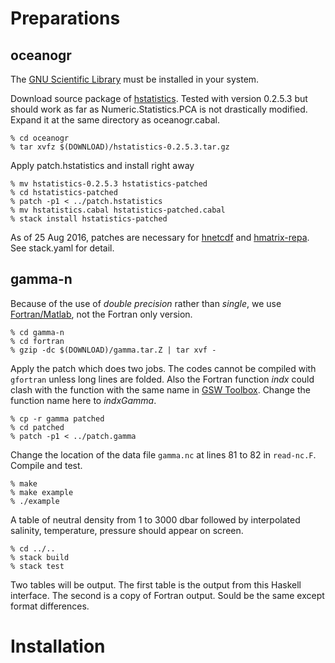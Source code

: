 # Preparations

## oceanogr

The [GNU Scientific Library](https://www.gnu.org/software/gsl/gsl.html) must be installed in your system.

Download source package of [hstatistics](https://hackage.haskell.org/package/hstatistics).  Tested with version 0.2.5.3 but should work as far as Numeric.Statistics.PCA is not drastically modified. Expand it at the same directory as oceanogr.cabal.

    % cd oceanogr
    % tar xvfz $(DOWNLOAD)/hstatistics-0.2.5.3.tar.gz

Apply patch.hstatistics and install right away

    % mv hstatistics-0.2.5.3 hstatistics-patched
    % cd hstatistics-patched
    % patch -p1 < ../patch.hstatistics
    % mv hstatistics.cabal hstatistics-patched.cabal
    % stack install hstatistics-patched

As of 25 Aug 2016, patches are necessary for [hnetcdf](https://github.com/ian-ross/hnetcdf) and [hmatrix-repa](https://github.com/amcphail/hmatrix-repa). See stack.yaml for detail.

## gamma-n

Because of the use of *double precision* rather than *single*, we use [Fortran/Matlab](http://www.teos-10.org/preteos10_software/gamma.tar.Z), not the Fortran only version.

    % cd gamma-n
    % cd fortran
    % gzip -dc $(DOWNLOAD)/gamma.tar.Z | tar xvf -

Apply the patch which does two jobs.
The codes cannot be compiled with `gfortran` unless long lines are folded. Also the Fortran function *indx* could clash with the function with the same name in [GSW Toolbox](http://www.teos-10.org/software.htm). Change the function name here to *indxGamma*.

    % cp -r gamma patched
    % cd patched
    % patch -p1 < ../patch.gamma

Change the location of the data file `gamma.nc` at lines 81 to 82 in `read-nc.F`. Compile and test.

    % make
    % make example
    % ./example

A table of neutral density from 1 to 3000 dbar followed by interpolated salinity, temperature, pressure should appear on screen.

    % cd ../..
    % stack build
    % stack test

Two tables will be output. The first table is the output from this Haskell interface. The second is a copy of Fortran output. Sould be the same except format differences.

# Installation
